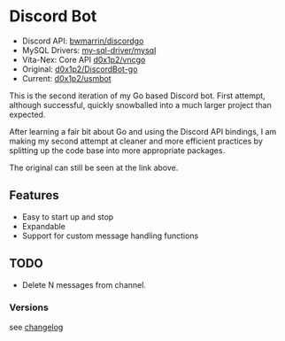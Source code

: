 # Discord Bot

+ Discord API: [bwmarrin/discordgo](https://github.com/bwmarrin/discordgo)
+ MySQL Drivers: [my-sql-driver/mysql](https://github.com/go-sql-driver/mysql)
+ Vita-Nex: Core API [d0x1p2/vncgo](https://github.com/d0x1p2/vncgo)
+ Original: [d0x1p2/DiscordBot-go](https://github.com/d0x1p2/DiscordBot-go)
+ Current: [d0x1p2/usmbot](https://github.com/d0x1p2/usmbot)

This is the second iteration of my Go based Discord bot. First attempt, although successful, quickly snowballed into a much larger project than expected.

After learning a fair bit about Go and using the Discord API bindings, I am making my second attempt at cleaner and more efficient practices by splitting up the code base into more appropriate packages.

The original can still be seen at the link above.

## Features

+ Easy to start up and stop
+ Expandable
+ Support for custom message handling functions

## TODO

+ Delete N messages from channel.

### Versions

see [changelog](https://github.com/d0x1p2/godbot/blob/master/changelog)